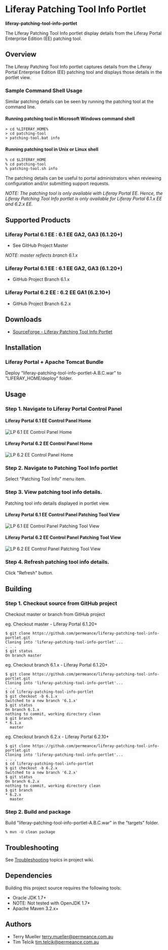 # Liferay Patching Tool Info Portlet

**liferay-patching-tool-info-portlet**

The Liferay Patching Tool Info portlet display details from the Liferay Portal Enterprise Edition (EE) patching tool.


## Overview

The Liferay Patching Tool Info portlet captures details from the Liferay Portal Enterprise Edition (EE) patching tool and displays those details in the portlet view.

### Sample Command Shell Usage

Similar patching details can be seen by running the patching tool at the command line.

#### Running patching tool in Microsoft Windows command shell

    > cd %LIFERAY_HOME%
    > cd patching-tool
    > patching-tool.bat info

#### Running patching tool in Unix or Linux shell
    
    % cd $LIFERAY_HOME
    % cd patching-tool
    % patching-tool.sh info


The patching details can be useful to portal administrators when reviewing configuration and/or submitting support requests.

*NOTE: The patching tool is only available with Liferay Portal EE. Hence, the Liferay Patching Tool Info portlet is only available for Liferay Portal 6.1.x EE and 6.2.x EE.*


## Supported Products

### Liferay Portal 6.1 EE : 6.1 EE GA2, GA3 (6.1.20+)
* See GitHub Project Master

*NOTE: master reflects branch 6.1.x*

### Liferay Portal 6.1 EE : 6.1 EE GA2, GA3 (6.1.20+)
* GitHub Project Branch 6.1.x

### Liferay Portal 6.2 EE : 6.2 EE GA1 (6.2.10+)
* GitHub Project Branch 6.2.x


## Downloads

* [SourceForge - Liferay Patching Tool Info Portlet](https://sourceforge.net/projects/permeance-apps/files/liferay-patching-tool-info-portlet/ "Liferay Patching Tool Info Portlet")


## Installation

### Liferay Portal + Apache Tomcat Bundle

Deploy "liferay-patching-tool-info-portlet-A.B.C.war" to "LIFERAY_HOME/deploy" folder.


## Usage

### Step 1. Navigate to Liferay Portal Control Panel

#### Liferay Portal 6.1 EE Control Panel Home

![LP 6.1 EE Control Panel Home](/docs/images/liferay-portal/6.1.x/lp-6.1.x-control-panel-info-20151025-annot-800x620.jpg "LP 6.1 EE Control Panel Home")

#### Liferay Portal 6.2 EE Control Panel Home

![LP 6.2 EE Control Panel Home](/docs/images/liferay-portal/6.2.x/lp-6.2.x-control-panel-info-20151025-annot-800x620.jpg "LP 6.2 EE Control Panel Home")


### Step 2. Navigate to Patching Tool Info portlet

Select "Patching Tool Info" menu item.

### Step 3. View patching tool info details.

Patching tool info details displayed in portlet view.

#### Liferay Portal 6.1 EE Control Panel Patching Tool View

![LP 6.1 EE Control Panel Patching Tool View](/docs/images/liferay-portal/6.1.x/lp-6.1.x-control-panel-patching-tool-info-20151025-annot-800x620.jpg "LP 6.1 EE Control Panel Patching Tool View")

#### Liferay Portal 6.2 EE Control Panel Patching Tool View

![LP 6.2 EE Control Panel Patching Tool View](/docs/images/liferay-portal/6.2.x/lp-6.2.x-control-panel-patching-tool-info-20151025-annot-800x620.jpg "LP 6.2 EE Control Panel Patching Tool View")


### Step 4. Refresh patching tool info details.

Click "Refresh" button.


## Building

### Step 1. Checkout source from GitHub project

Checkout master or branch from GitHub project

eg. Checkout master - Liferay Portal 6.1.20+

    $ git clone https://github.com/permeance/liferay-patching-tool-info-portlet.git
    Cloning into 'liferay-patching-tool-info-portlet'...
    . . .
    $ git status
    On branch master

eg. Checkout branch 6.1.x - Liferay Portal 6.1.20+

    $ git clone https://github.com/permeance/liferay-patching-tool-info-portlet.git
    Cloning into 'liferay-patching-tool-info-portlet'...
    . . .
    $ cd liferay-patching-tool-info-portlet
    $ git checkout -b 6.1.x
    Switched to a new branch '6.1.x'
    $ git status
    On branch 6.1.x
    nothing to commit, working directory clean
    $ git branch
    * 6.1.x
      master

eg. Checkout branch 6.2.x - Liferay Portal 6.2.10+

    $ git clone https://github.com/permeance/liferay-patching-tool-info-portlet.git
    Cloning into 'liferay-patching-tool-info-portlet'...
    . . .
    $ cd liferay-patching-tool-info-portlet
    $ git checkout -b 6.2.x
    Switched to a new branch '6.2.x'
    $ git status
    On branch 6.2.x
    nothing to commit, working directory clean
    $ git branch
    * 6.2.x
      master

### Step 2. Build and package

Build "liferay-patching-tool-info-portlet-A.B.C.war" in the "targets" folder.

    % mvn -U clean package


## Troubleshooting

See [Troubleshooting](https://github.com/permeance/liferay-patching-tool-info-portlet/wiki/Troubleshooting) topics in project wiki.


## Dependencies

Building this project source requires the following tools:

* Oracle JDK 1.7+ 
 * NOTE: Not tested with OpenJDK 1.7+
* Apache Maven 3.2.x+


## Authors

* Terry Mueller <terry.mueller@permeance.com.au>
* Tim Telcik <tim.telcik@permeance.com.au>

